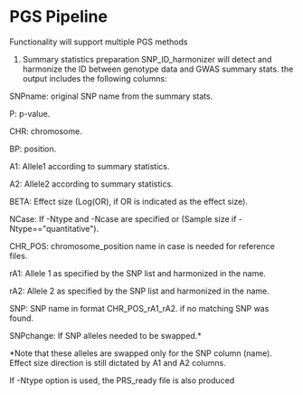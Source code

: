 # PGS Pipeline
Functionality will support multiple PGS methods


1. Summary statistics preparation
SNP_ID_harmonizer will detect and harmonize the ID between genotype data and GWAS summary stats. the output includes the following columns:

SNPname: original SNP name from the summary stats.


P: p-value.


CHR: chromosome.


BP: position.


A1: Allele1 according to summary statistics.


A2: Allele2 according to summary statistics.


BETA: Effect size (Log(OR), if OR is indicated as the effect size).


NCase: If -Ntype and -Ncase are specified or (Sample size if -Ntype=="quantitative").


CHR_POS: chromosome_position name in case is needed for reference files.


rA1: Allele 1 as specified by the SNP list and harmonized in the name.


rA2: Allele 2 as specified by the SNP list and harmonized in the name.


SNP: SNP name in format CHR_POS_rA1_rA2. <NA> if no matching SNP was found.


SNPchange: If SNP alleles needed to be swapped.*

*Note that these alleles are swapped only for the SNP column (name). Effect size direction is still dictated by A1 and A2 columns.

If -Ntype option is used, the PRS_ready file is also produced
